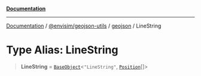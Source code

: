 [**Documentation**](../../../../README.md)

---

[Documentation](../../../../README.md) / [@envisim/geojson-utils](../../README.md) / [geojson](../README.md) / LineString

# Type Alias: LineString

> **LineString** = [`BaseObject`](../interfaces/BaseObject.md)\<`"LineString"`, [`Position`](Position.md)[]\>
